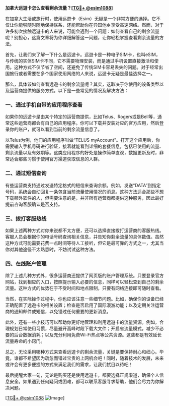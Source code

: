 **加拿大远遊卡怎么查看剩余流量？[[TG💪+ @esim1088](https://t.me/s/esim1088)]**

在加拿大生活或旅行时，使用远遊卡（Esim）无疑是一个非常方便的选择。它不仅让你能够随时随地保持联系，还能帮助你在异国他乡享受高速网络。然而，对于许多初次接触远遊卡的人来说，可能会遇到一个问题：如何查看自己的剩余流量呢？别担心，这篇文章将为你详细解答这一问题，让你轻松掌握查看剩余流量的方法。

首先，让我们来了解一下什么是远遊卡。远遊卡是一种电子SIM卡，也叫eSIM，与传统的实体SIM卡不同，它不需要物理安装，而是通过手机设置直接激活和使用。这种方式不仅节省了空间，还避免了传统SIM卡容易丢失的问题。对于经常出国旅行或者需要在多个国家使用网络的人来说，远遊卡无疑是最佳选择之一。

那么，具体该如何查看远遊卡的剩余流量呢？其实，这取决于你使用的设备类型以及运营商提供的服务方式。以下是一些常见的情况及解决方法：

### 一、通过手机自带的应用程序查看

如果你的远遊卡是由某个特定的运营商提供，比如Telus、Rogers或是Bell等，通常这些运营商都会有自己的应用程序。你可以下载并安装对应的官方应用，然后登录你的账户，就可以看到当前的剩余流量信息了。

以Telus为例，他们的应用程序叫做“TELUS myAccount”。打开这个应用后，你需要输入手机号码进行验证，接着就能看到详细的套餐信息，包括已使用的流量、剩余流量以及有效期等。这类应用程序的好处是操作简单直观，数据更新及时，非常适合那些习惯于使用官方渠道获取信息的人群。

### 二、通过短信查询

有些运营商支持通过发送特定格式的短信来查询余额。例如，发送“DATA”到指定号码，系统会自动回复一条包含当前流量使用情况的消息。这种方法适合那些不想下载额外软件的人，但需要注意的是，并非所有运营商都提供这种服务，因此最好提前咨询客服确认是否支持。

### 三、拨打客服热线

如果上述两种方式对你来说都不太方便，还可以选择直接拨打运营商的客服热线。客服人员会根据你的电话号码查询相关信息，并告知你剩余流量的具体数值。虽然这种方式可能需要花费一点时间等待人工接听，但它是最可靠的方式之一，尤其当你对其他途径不太熟悉时，不妨试试这种方法。

### 四、在线账户管理

除了上述几种方式外，很多运营商还提供了网页版的账户管理系统。只要登录官方网站，找到相应的入口，按照提示输入必要的信息，同样可以轻松查到自己的剩余流量。这种方式的优势在于不受时间和地点限制，只要有网络连接即可随时查看。

当然，在实际操作过程中，你也应该注意一些细节问题。比如，确保你的设备已经正确配置了远遊卡的相关设置；检查是否启用了国际漫游功能；以及定期关注运营商的通知邮件或短信，以免错过任何重要的更新消息。

此外，还有一些小技巧可以帮助你更好地管理和利用远遊卡的流量资源。例如，合理规划日常使用习惯，尽量避开高峰时段下载大文件；开启省流量模式，减少不必要的后台数据消耗；以及充分利用免费Wi-Fi热点等公共资源。这些都是有效延长流量寿命的小窍门。

总之，无论采用哪种方式来查看远遊卡的剩余流量，关键是要保持耐心和细心。毕竟，谁都不希望因为疏忽而错过宝贵的上网机会吧！同时，随着技术的发展，未来或许会有更多便捷的方式来满足我们的需求，让我们拭目以待吧！

最后提醒大家一句，无论是购买还是使用远遊卡，都要选择正规渠道，确保个人信息安全。如果遇到任何疑问或困难，都可以联系客服寻求帮助，他们会尽力为你解决问题。

[[TG💪+ @esim1088](https://t.me/s/esim1088) ![Image](https://i.postimg.cc/4NQfJmqS/Snipaste-2025-05-13-00-14-12.png)]